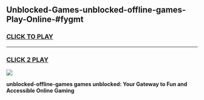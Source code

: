 
## Unblocked-Games-unblocked-offline-games-Play-Online-#fygmt
<h3>
<a href="https://premium.freeplayer.one?title=unblocked-offline-games&ref=24F">CLICK TO PLAY</a></h3>
<hr>

<h3>
<a href="https://premium.freeplayer.one?title=unblocked-offline-games&ref=24F">CLICK 2 PLAY</a>
  
</h3>

<a href="https://premium.freeplayer.one?title=unblocked-offline-games&ref=24F/"><img src="https://clearcache.store/games.png"></a>


**unblocked-offline-games games unblocked: Your Gateway to Fun and Accessible Online Gaming**
